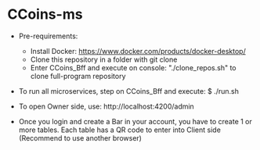 # CCoins-ms

* Pre-requirements:
  - Install Docker: https://www.docker.com/products/docker-desktop/
  - Clone this repository in a folder with git clone
  - Enter CCoins_Bff and execute on console: "./clone_repos.sh" to clone full-program repository

* To run all microservices, step on CCoins_Bff and execute:
$ ./run.sh

* To open Owner side, use:
http://localhost:4200/admin

* Once you login and create a Bar in your account, you have to create 1 or more tables.
Each table has a QR code to enter into Client side (Recommend to use another browser)
